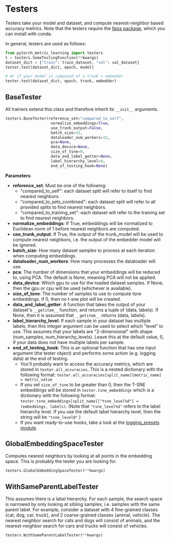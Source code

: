 # Testers
Testers take your model and dataset, and compute nearest-neighbor based accuracy metrics. Note that the testers require the [faiss package](https://github.com/facebookresearch/faiss/blob/master/INSTALL.md), which you can install with conda.

In general, testers are used as follows:
```python
from pytorch_metric_learning import testers
t = testers.SomeTestingFunction(**kwargs)
dataset_dict = {"train": train_dataset, "val": val_dataset}
tester.test(dataset_dict, epoch, model)

# Or if your model is composed of a trunk + embedder
tester.test(dataset_dict, epoch, trunk, embedder)
```

## BaseTester
All trainers extend this class and therefore inherit its ```__init__``` arguments.
```python
testers.BaseTester(reference_set="compared_to_self", 
					normalize_embeddings=True, 
					use_trunk_output=False, 
                    batch_size=32, 
                    dataloader_num_workers=32, 
                    pca=None, 
                    data_device=None, 
					size_of_tsne=0, 
					data_and_label_getter=None,
                    label_hierarchy_level=0,
                    end_of_testing_hook=None)
```

**Parameters**:

* **reference_set**: Must be one of the following:
	* "compared_to_self": each dataset split will refer to itself to find nearest neighbors.
	* "compared_to_sets_combined": each dataset split will refer to all provided splits to find nearest neighbors.
 	* "compared_to_training_set": each dataset will refer to the training set to find nearest neighbors.
* **normalize_embeddings**: If True, embeddings will be normalized to Euclidean norm of 1 before nearest neighbors are computed.
* **use_trunk_output**: If True, the output of the trunk_model will be used to compute nearest neighbors, i.e. the output of the embedder model will be ignored.
* **batch_size**: How many dataset samples to process at each iteration when computing embeddings.
* **dataloader_num_workers**: How many processes the dataloader will use.
* **pca**: The number of dimensions that your embeddings will be reduced to, using PCA. The default is None, meaning PCA will not be applied.
* **data_device**: Which gpu to use for the loaded dataset samples. If None, then the gpu or cpu will be used (whichever is available).
* **size_of_tsne**: The number of samples to use to compute tsne embeddings. If 0, then no t-sne plot will be created.
* **data_and_label_getter**: A function that takes the output of your dataset's ```__getitem__``` function, and returns a tuple of (data, labels). If None, then it is assumed that ```__getitem__``` returns (data, labels). 
* **label_hierarchy_level**: If each sample in your dataset has multiple labels, then this integer argument can be used to select which "level" to use. This assumes that your labels are "2-dimensional" with shape (num_samples, num_hierarchy_levels). Leave this at the default value, 0, if your data does not have multiple labels per sample.
* **end_of_testing_hook**: This is an optional function that has one input argument (the tester object) and performs some action (e.g. logging data) at the end of testing.
	* You'll probably want to access the accuracy metrics, which are stored in ```tester.all_accuracies```. This is a nested dictionary with the following format: ```tester.all_accuracies[split_name][metric_name] = metric_value```
	* If you set ```size_of_tsne``` to be greater than 0, then the T-SNE embeddings will be stored in ```tester.tsne_embeddings``` which is a dictionary with the following format: ```tester.tsne_embeddings[split_name]["tsne_level%d"] = (embeddings, labels)```. (Note that ```"tsne_level%d"``` refers to the label hierarchy level. If you use the default label hierarchy level, then the string will be ```"tsne_level0"```.)
	* If you want ready-to-use hooks, take a look at the [logging_presets module](utils.md#logging_presets).

## GlobalEmbeddingSpaceTester
Computes nearest neighbors by looking at all points in the embedding space. This is probably the tester you are looking for.
```python
testers.GlobalEmbeddingSpaceTester(**kwargs)
```

## WithSameParentLabelTester
This assumes there is a label hierarchy. For each sample, the search space is narrowed by only looking at sibling samples, i.e. samples with the same parent label. For example, consider a dataset with 4 fine-grained classes {cat, dog, car, truck}, and 2 coarse-grained classes {animal, vehicle}. The nearest neighbor search for cats and dogs will consist of animals, and the nearest-neighbor search for cars and trucks will consist of vehicles.
```python
testers.WithSameParentLabelTester(**kwargs)
``` 